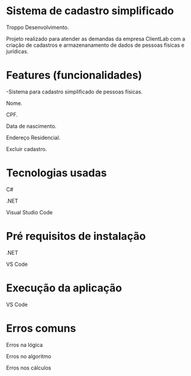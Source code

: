 # Sistema de cadastro simplificado
Troppo Desenvolvimento.

Projeto realizado para atender as demandas da empresa ClientLab com a criação de cadastros e armazenanamento de dados de pessoas físicas e jurídicas.

# Features (funcionalidades)
-Sistema para cadastro simplificado de pessoas físicas.

Nome.

CPF.

Data de nascimento.

Endereço Residencial.

Excluir cadastro.

# Tecnologias usadas

C#

.NET

Visual Studio Code

# Pré requisitos de instalação

.NET

VS Code

# Execução da aplicação

VS Code

# Erros comuns

Erros na lógica

Erros no algoritmo

Erros nos cálculos
